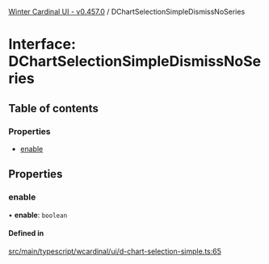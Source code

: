 [Winter Cardinal UI - v0.457.0](../index.md) / DChartSelectionSimpleDismissNoSeries

# Interface: DChartSelectionSimpleDismissNoSeries

## Table of contents

### Properties

- [enable](DChartSelectionSimpleDismissNoSeries.md#enable)

## Properties

### enable

• **enable**: `boolean`

#### Defined in

[src/main/typescript/wcardinal/ui/d-chart-selection-simple.ts:65](https://github.com/winter-cardinal/winter-cardinal-ui/blob/v0.457.0/src/main/typescript/wcardinal/ui/d-chart-selection-simple.ts#L65)
